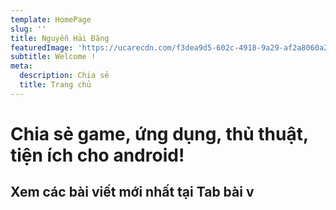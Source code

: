 ```yaml
---
template: HomePage
slug: ''
title: Nguyễn Hải Đăng
featuredImage: 'https://ucarecdn.com/f3dea9d5-602c-4918-9a29-af2a8060a252/'
subtitle: Welcome !
meta:
  description: Chia sẻ
  title: Trang chủ
---
```

# Chia sẻ game, ứng dụng, thủ thuật, tiện ích cho android!

## Xem các bài viết mới nhất tại Tab bài v
